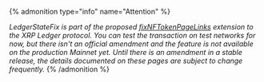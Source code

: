 {% admonition type="info" name="Attention" %}

_LedgerStateFix is part of the proposed [fixNFTokenPageLinks](https://github.com/XRPLF/rippled/pull/4945) extension to the XRP Ledger protocol. You can test the transaction on test networks for now, but there isn't an official amendment and the feature is not available on the production Mainnet yet. Until there is an amendment in a stable release, the details documented on these pages are subject to change frequently._ <!-- SPELLING_IGNORE: 33d -->
{% /admonition %}
